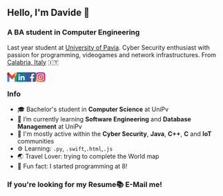 <h2>Hello, I'm Davide 👋</h2>
<h3>A BA student in Computer Engineering</h3>

Last year student at [University of Pavia](https://web-en.unipv.it/). Cyber Security enthusiast with passion for programming, videogames and network infrastructures. From [Calabria, Italy](http://www.turiscalabria.it/website/?lang=en&categoria=/&view_type=s&id=&title=) 🇮🇹

<a href="mailto:dvdmorano@gmail.com?subject=Hello%20Davide,%20From%20Github" target="blank"><img align="left" src="icons/gmail.svg" alt="gmail" height="22" width="22" /></a>
<a href="https://www.linkedin.com/in/moranodavide/" target="blank"><img align="left" src="icons/linkedin.svg" alt="linkedin" width="22" /></a>
<a href="https://www.facebook.com/dvd.morano/" target="blank"><img align="left" src="icons/facebook.svg" alt="facebook" width="22" /></a>
<a href="https://www.instagram.com/davidemorano/" target="blank"><img align="left" src="icons/instagram.svg" alt="instagram" width="22" /></a>
<br/>

### Info
- 🎓 Bachelor's student in **Computer Science** at UniPv
- 🌱 I’m currently learning **Software Engineering** and **Database Management** at UniPv
- 💬 I'm mostly active within the **Cyber Security**, **Java**, **C++**, **C** and **IoT** communities
- ⚙️ Learning: `.py`, `.swift`,`.html`,`.js`
- 🌏 Travel Lover: trying to complete the World map 
- 🎉 Fun fact: I started programming at 8!

### If you're looking for my Resume📚 E-Mail me!
